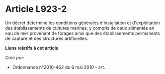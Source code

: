 # Article L923-2

Un décret détermine les conditions générales d'installation et d'exploitation des établissements de cultures marines, y
compris de ceux alimentés en eau de mer provenant de forages ainsi que des établissements permanents de capture et des
structures artificielles.

**Liens relatifs à cet article**

_Créé par_:

  - Ordonnance n°2010-462 du 6 mai 2010 - art.
